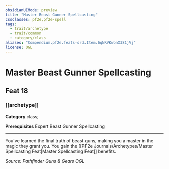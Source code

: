 ```yaml
---
obsidianUIMode: preview
title: "Master Beast Gunner Spellcasting"
cssclasses: pf2e,pf2e-spell
tags:
  - trait/archetype
  - trait/common
  - category/class
aliases: "Compendium.pf2e.feats-srd.Item.6qNRVKwbnX381jVj"
license: OGL
---
```

# Master Beast Gunner Spellcasting
## Feat 18
### [[archetype]]

**Category** class; 



**Prerequisites** Expert Beast Gunner Spellcasting
* * *
You've learned the final truth of beast guns, making you a master in the magic they grant you. You gain the [[PF2e Journals/Archetypes/Master Spellcasting Feat|Master Spellcasting Feat]] benefits.

*Source: Pathfinder Guns & Gears*
*OGL*
